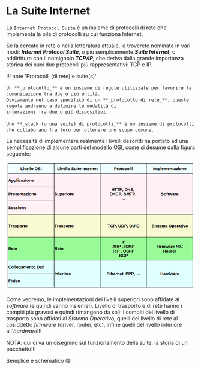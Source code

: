 # La Suite Internet


La `Internet Protocol Suite` è un insieme di protocolli di rete che implementa la pila di protocolli su cui funziona Internet. 

Se la cercate in rete o nella letteratura attuale, la troverete nominata in vari modi: ***Internet Protocol Suite***, o più semplicemente ***Suite Internet***, 
o addirittura con il nomignolo ***TCP/IP***, che deriva dalla grande importanza storica 
dei suoi due protocolli più rappresentativi: TCP e IP.

!!! note 'Protocolli (di rete) e suite(s)'

    Un **_protocollo_** è un insieme di regole utilizzate per favorire la comunicazione tra due o più entità. 
    Ovviamente nel caso specifico di un **_protocollo di rete_**, queste regole andranno a definire le modalità di
    interazioni fra due o più dispositivi.

    Uno **_stack (o una suite) di protocolli_** è un insieme di protocolli che collaborano fra loro per ottenere uno scopo comune.

La necessità di implementare realmente i livelli descritti ha portato ad una semplificazione di alcune parti del modello OSI, come si desume dalla figura seguente:

![Confronto fra OSI e TCP/IP](images/OSI_vs_TCPIP.png)

Come vedremo, le implementazioni dei livelli superiori sono affidate al *software* (e quindi vanno insieme!). Livello di trasporto e di rete hanno i compiti più gravosi
e quindi rimangono da soli: i compiti del livello di trasporto sono affidati al *Sistema Operativo*, quelli del livello di rete al cosiddetto *firmware* (driver, router, etc),
infine quelli del livello inferiore all'*hardware*!!!

NOTA: qui ci va un disegnino sul funzionamento della suite: la storia di un pacchetto!!!

Semplice e schematico :smile:

